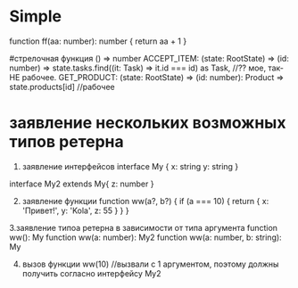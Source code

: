 # Simple
function ff(aa: number): number {
  return aa + 1
}

#стрелочная функция
() => number
ACCEPT_ITEM: (state: RootState) => (id: number) => state.tasks.find((it: Task) => it.id === id) as Task,  //?? мое, так- НЕ рабочее.
GET_PRODUCT: (state: RootState) => (id: number): Product => state.products[id]    //рабочее



# заявление нескольких возможных типов ретерна
1. заявление интерфейсов
interface My {
  x: string
  y: string
}

interface My2 extends My{
  z: number
}

2. заявление функции
   function ww(a?, b?) {
    if (a === 10) {
      return {
        x: 'Привет!',
        y: 'Kola',
        z: 55
      }
    }
   }

3.заявление типоа ретерна в зависимости от типа аргумента
  function ww(): My
  function ww(a: number): My2
  function ww(a: number, b: string): My


4. вызов функции
ww(10)    //вызвали с 1 аргументом, поэтому должны получить согласно интерфейсу My2